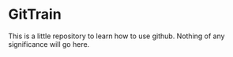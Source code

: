 GitTrain
========

This is a little repository to learn how to use github.  Nothing of any significance will go here.